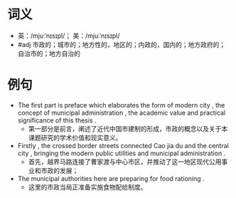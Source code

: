 # 词义
- 英：/mjuːˈnɪsɪpl/； 美：/mjuːˈnɪsɪpl/
- #adj 市政的；城市的；地方性的，地区的；内政的，国内的；地方政府的；自治市的；地方自治的
# 例句
- The first part is preface which elaborates the form of modern city , the concept of municipal administration , the academic value and practical significance of this thesis .
	- 第一部分是前言，阐述了近代中国市建制的形成，市政的概念以及关于本课题研究的学术价值和现实意义。
- Firstly , the crossed border streets connected Cao jia du and the central city , bringing the modern public utilities and municipal administration .
	- 首先，越界马路连接了曹家渡与中心市区，并推动了这一地区现代公用事业和市政的发展；
- The municipal authorities here are preparing for food rationing .
	- 这里的市政当局正准备实施食物配给制度。
